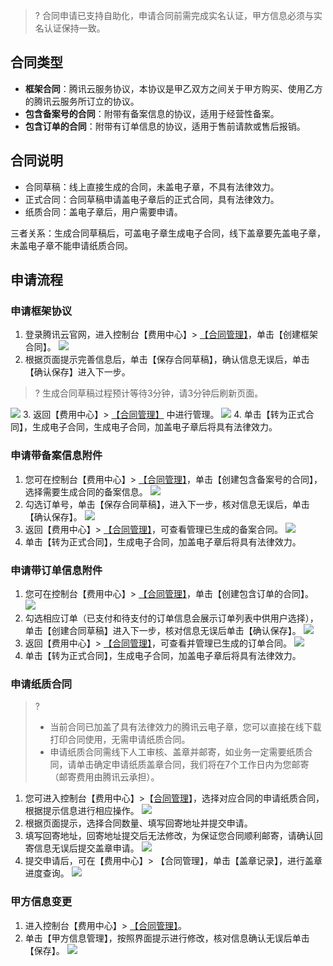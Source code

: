 >? 合同申请已支持自助化，申请合同前需完成实名认证，甲方信息必须与实名认证保持一致。
>

## 合同类型
-  **框架合同**：腾讯云服务协议，本协议是甲乙双方之间关于甲方购买、使用乙方的腾讯云服务所订立的协议。
-  **包含备案号的合同**：附带有备案信息的协议，适用于经营性备案。
-  **包含订单的合同**：附带有订单信息的协议，适用于售前请款或售后报销。


## 合同说明
- 合同草稿：线上直接生成的合同，未盖电子章，不具有法律效力。
- 正式合同：合同草稿申请盖电子章后的正式合同，具有法律效力。
- 纸质合同：盖电子章后，用户需要申请。

三者关系：生成合同草稿后，可盖电子章生成电子合同，线下盖章要先盖电子章，未盖电子章不能申请纸质合同。



## 申请流程
### 申请框架协议
1. 登录腾讯云官网，进入控制台【费用中心】> [【合同管理】](https://console.cloud.tencent.com/expense/contract)，单击【创建框架合同】。
![](https://main.qcloudimg.com/raw/98325933cb12b9c453326fbd5c18657b.png)
2. 根据页面提示完善信息后，单击【保存合同草稿】，确认信息无误后，单击【确认保存】进入下一步。
>? 生成合同草稿过程预计等待3分钟，请3分钟后刷新页面。
>
![](https://main.qcloudimg.com/raw/4db14ae5305946879f788a3e158358da.png)
3. 返回【费用中心】> [【合同管理】](https://console.cloud.tencent.com/expense/contract) 中进行管理。
![](https://main.qcloudimg.com/raw/6d1a52a04d6807ad50b67468fa60c8b4.png)
4. 单击【转为正式合同】，生成电子合同，生成电子合同，加盖电子章后将具有法律效力。


### 申请带备案信息附件
1. 您可在控制台【费用中心】> [【合同管理】](https://console.cloud.tencent.com/expense/contract)，单击【创建包含备案号的合同】，选择需要生成合同的备案信息。
![](https://main.qcloudimg.com/raw/f36fa7d18a19627338e604de333501de.png)
2. 勾选订单号，单击【保存合同草稿】，进入下一步，核对信息无误后，单击【确认保存】。
![](https://main.qcloudimg.com/raw/d667b8c038a18c33c4679ad3ceeb3fa5.png)
3. 返回【费用中心】> [【合同管理】](https://console.cloud.tencent.com/expense/contract)，可查看管理已生成的备案合同。
![](https://main.qcloudimg.com/raw/47309d0b0f4b75c785a9fe1c4f44417e.png)
4. 单击【转为正式合同】，生成电子合同，加盖电子章后将具有法律效力。


### 申请带订单信息附件
1. 您可在控制台【费用中心】> [【合同管理】](https://console.cloud.tencent.com/expense/contract)，单击【创建包含订单的合同】。
![](https://main.qcloudimg.com/raw/f2055b30379c90f5fda4338c4cdbf7ce.png)
2. 勾选相应订单（已支付和待支付的订单信息会展示订单列表中供用户选择），单击【创建合同草稿】进入下一步，核对信息无误后单击【确认保存】。
![](https://main.qcloudimg.com/raw/d667b8c038a18c33c4679ad3ceeb3fa5.png)
3. 返回【费用中心】> [【合同管理】](https://console.cloud.tencent.com/expense/contract)，可查看并管理已生成的订单合同。
![](https://main.qcloudimg.com/raw/47309d0b0f4b75c785a9fe1c4f44417e.png)
4. 单击【转为正式合同】，生成电子合同，加盖电子章后将具有法律效力。


### 申请纸质合同
>?
> - 当前合同已加盖了具有法律效力的腾讯云电子章，您可以直接在线下载打印合同使用，无需申请纸质合同。
> - 申请纸质合同需线下人工审核、盖章并邮寄，如业务一定需要纸质合同，请单击确定申请纸质盖章合同，我们将在7个工作日内为您邮寄（邮寄费用由腾讯云承担）。
>

1. 您可进入控制台【费用中心】>【[合同管理](https://console.cloud.tencent.com/expense/contract)】，选择对应合同的申请纸质合同，根据提示信息进行相应操作。
![](https://main.qcloudimg.com/raw/e17c80b5d6265ab20f12a17c570a058c.png)
2. 根据页面提示，选择合同数量、填写回寄地址并提交申请。
3. 填写回寄地址，回寄地址提交后无法修改，为保证您合同顺利邮寄，请确认回寄信息无误后提交盖章申请。
![](https://main.qcloudimg.com/raw/b5b8ce2667499bae7655d54966b49a4c.png)
3. 提交申请后，可在【费用中心】> 【合同管理】，单击【盖章记录】，进行盖章进度查询。
![](https://main.qcloudimg.com/raw/a2f5d62967dba0d34ba8702c1e85d809.png)

  
### 甲方信息变更
1. 进入控制台【费用中心】> [【合同管理】](https://console.cloud.tencent.com/expense/contract)。
2. 单击【甲方信息管理】，按照界面提示进行修改，核对信息确认无误后单击【保存】。
![](https://main.qcloudimg.com/raw/14f140177800683c16f3b27dad2a470c.png)




	
 


 


